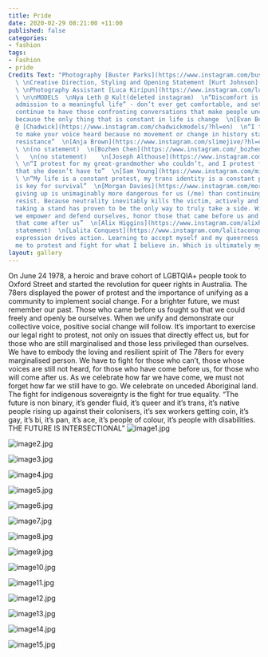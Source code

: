 ```yaml
---
title: Pride
date: 2020-02-29 08:21:00 +11:00
published: false
categories:
- fashion
tags:
- Fashion
- pride
Credits Text: "Photography [Buster Parks](https://www.instagram.com/busterparks/)
  \ \nCreative Direction, Styling and Opening Statement [Kurt Johnson](https://www.instagram.com/kurt__johnson/?hl=en)
  \ \nPhotography Assistant [Luca Kiripun](https://www.instagram.com/lucakiripun/?hl=en)
  \ \n\nMODELS  \nNya Leth @ Kult(deleted instagram)  \n“Discomfort is the price of
  admission to a meaningful life” - don’t ever get comfortable, and settle; Let’s
  continue to have those confronting conversations that make people uncomfortable;
  because the only thing that is constant in life is change  \n[Evan Betts](https://www.instagram.com/evanbeezy/?hl=en)
  @ [Chadwick](https://www.instagram.com/chadwickmodels/?hl=en)  \n“I think its important
  to make your voice heard because no movement or change in history started without
  resistance”  \n[Anja Brown](https://www.instagram.com/slimejive/?hl=en) at [Priscilla’s](https://www.instagram.com/priscillasmodels/?hl=en)
  \ \n(no statement)  \n[Bozhen Chen](https://www.instagram.com/_bozhen_/) @ [Chadwick](https://www.instagram.com/chadwickmodels/?hl=en)
  \   \n(no statement)    \n[Joseph Althouse](https://www.instagram.com/joseph_althouse/)
  \ \n“I protest for my great-grandmother who couldn’t, and I protest for my great-granddaughter
  that she doesn’t have to”  \n[Sam Young](https://www.instagram.com/milkmakesmeshit/)
  \ \n“My life is a constant protest, my trans identity is a constant protest. Resistance
  is key for survival”  \n[Morgan Davies](https://www.instagram.com/morganlogoff/)\n“Because
  giving up is unimaginably more dangerous for us (/me) than continuing to fight and
  resist. Because neutrality inevitably kills the victim, actively and aggressively
  taking a stand has proven to be the only way to truly take a side. With resistance
  we empower and defend ourselves, honor those that came before us and protect those
  that come after us”  \n[Alix Higgins](https://www.instagram.com/alixhiggins/)  \n(no
  statement)  \n[Lalita Conquest](https://www.instagram.com/lalitaconquest/)  \nAuthentic
  expression drives action. Learning to accept myself and my queerness has allowed
  me to protest and fight for what I believe in. Which is ultimately myself\""
layout: gallery
---
```


On June 24 1978, a heroic and brave cohort of LGBTQIA+ people took to Oxford Street and
started the revolution for queer rights in Australia. The 78ers displayed the power of protest and
the importance of unifying as a community to implement social change.
For a brighter future, we must remember our past. Those who came before us fought so that we
could freely and openly be ourselves.
When we unify and demonstrate our collective voice, positive social change will follow.
It’s important to exercise our legal right to protest, not only on issues that directly effect us, but
for those who are still marginalised and those less privileged than ourselves.
We have to embody the loving and resilient spirit of The 78ers for every marginalised person.
We have to fight for those who can’t, those whose voices are still not heard, for those who have
come before us, for those who will come after us.
As we celebrate how far we have come, we must not forget how far we still have to go.
We celebrate on unceded Aboriginal land. The fight for indigenous sovereignty is the fight for
true equality.
“The future is non binary, it’s gender fluid, it’s queer and it’s trans, it’s native people rising up
against their colonisers, it’s sex workers getting coin, it’s gay, it’s bi, it’s pan, it’s ace, it’s people
of colour, it’s people with disabilities. THE FUTURE IS INTERSECTIONAL”
![image1.jpg](/uploads/image1.jpg)

![image2.jpg](/uploads/image2.jpg)

![image3.jpg](/uploads/image3.jpg)

![image4.jpg](/uploads/image4.jpg)

![image5.jpg](/uploads/image5.jpg)

![image6.jpg](/uploads/image6.jpg)

![image7.jpg](/uploads/image7.jpg)

![image8.jpg](/uploads/image8.jpg)

![image9.jpg](/uploads/image9.jpg)

![image10.jpg](/uploads/image10.jpg)

![image11.jpg](/uploads/image11.jpg)

![image12.jpg](/uploads/image12.jpg)

![image13.jpg](/uploads/image13.jpg)

![image14.jpg](/uploads/image14.jpg)

![image15.jpg](/uploads/image15.jpg)

